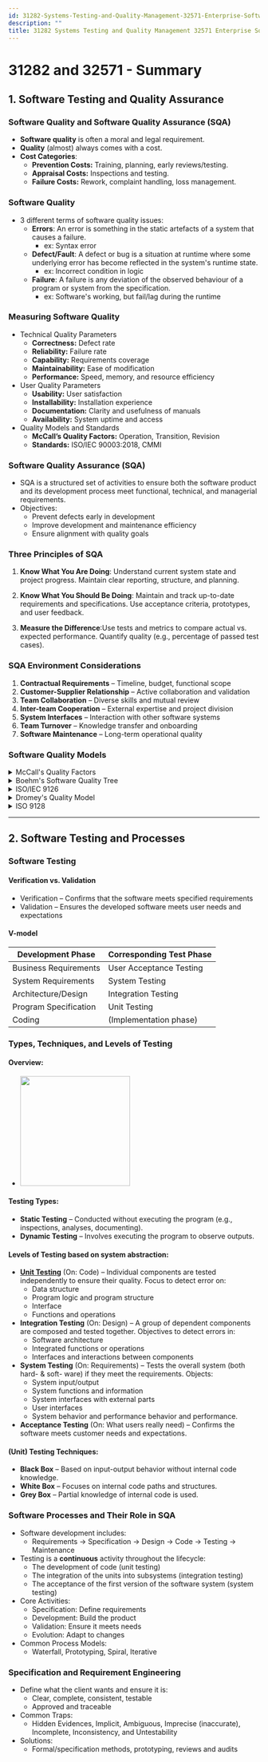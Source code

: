 ```yaml
---
id: 31282-Systems-Testing-and-Quality-Management-32571-Enterprise-Software-Testing
description: ""
title: 31282 Systems Testing and Quality Management 32571 Enterprise Software Testing
---
```

# 31282 and 32571 - Summary

## 1. Software Testing and Quality Assurance

### Software Quality and Software Quality Assurance (SQA)


- **Software quality** is often a moral and legal requirement.
- **Quality** (almost) always comes with a cost.
- **Cost Categories**:
    - **Prevention Costs:** Training, planning, early reviews/testing.
    - **Appraisal Costs:** Inspections and testing.
    - **Failure Costs:** Rework, complaint handling, loss management.

### Software Quality
- 3 different terms of software quality issues:
    - **Errors**: An error is something in the static artefacts of a system that causes a failure.
        - ex: Syntax error
    - **Defect/Fault**: A defect or bug is a situation at runtime where some underlying error has become reflected in the system's runtime state.
        - ex: Incorrect condition in logic
    - **Failure**: A failure is any deviation of the observed behaviour of a program or system from the specification.
        - ex: Software's working, but fail/lag during the runtime

### Measuring Software Quality

- Technical Quality Parameters
    - **Correctness:** Defect rate
    - **Reliability:** Failure rate
    - **Capability:** Requirements coverage
    - **Maintainability:** Ease of modification
    - **Performance:** Speed, memory, and resource efficiency
- User Quality Parameters
    - **Usability:** User satisfaction
    - **Installability:** Installation experience
    - **Documentation:** Clarity and usefulness of manuals
    - **Availability:** System uptime and access
- Quality Models and Standards
    - **McCall’s Quality Factors:** Operation, Transition, Revision
    - **Standards:** ISO/IEC 90003:2018, CMMI


### Software Quality Assurance (SQA)

- SQA is a structured set of activities to ensure both the software product and its development process meet functional, technical, and managerial requirements.
- Objectives:
    - Prevent defects early in development
    - Improve development and maintenance efficiency
    - Ensure alignment with quality goals

### Three Principles of SQA

1. **Know What You Are Doing**: Understand current system state and project progress. Maintain clear reporting, structure, and planning.

2. **Know What You Should Be Doing**: Maintain and track up-to-date requirements and specifications. Use acceptance criteria, prototypes, and user feedback.

3. **Measure the Difference**:Use tests and metrics to compare actual vs. expected performance. Quantify quality (e.g., percentage of passed test cases).



### SQA Environment Considerations

1. **Contractual Requirements** – Timeline, budget, functional scope
2. **Customer-Supplier Relationship** – Active collaboration and validation
3. **Team Collaboration** – Diverse skills and mutual review
4. **Inter-team Cooperation** – External expertise and project division
5. **System Interfaces** – Interaction with other software systems
6. **Team Turnover** – Knowledge transfer and onboarding
7. **Software Maintenance** – Long-term operational quality

### Software Quality Models
<details>
    <summary>McCall's Quality Factors</summary>
    <p>
    McCall’s model categorizes software quality into three main perspectives:
    <ul>
      <li><strong>Product Operation:</strong> Correctness, Reliability, Efficiency, Integrity, Usability</li>
      <li><strong>Product Revision:</strong> Maintainability, Flexibility, Testability</li>
      <li><strong>Product Transition:</strong> Portability, Reusability, Interoperability</li>
    </ul>
    These factors are depicted as branches of a tree, emphasizing how they contribute to "Quality Software."
  </p>
</details>

<details>
    <summary>Boehm's Software Quality Tree</summary>
    <p>
    Boehm’s model uses a hierarchical quality tree structure with characteristics such as:
    <ul>
      <li><strong>As-is Utility:</strong> Portability, Reliability, Efficiency, Usability (Human Engineering)</li>
      <li><strong>Maintainability:</strong> Testability, Understandability, Modifiability</li>
    </ul>
    Each characteristic further breaks down into attributes like Robustness, Consistency, Accuracy, etc., showing interrelated quality aspects.
  </p>
</details>

<details>
    <summary>ISO/IEC 9126</summary>
    <p>
    ISO/IEC 9126 defines six high-level quality characteristics for software:
    <ul>
      <li>Functionality</li>
      <li>Reliability</li>
      <li>Usability</li>
      <li>Efficiency</li>
      <li>Maintainability</li>
      <li>Portability</li>
    </ul>
    Each characteristic answers key questions such as “How easy is it to use/modify/transfer the software?” or “How reliable is the software?”
  </p>
</details>

<details>
    <summary>Dromey's Quality Model</summary>
    <p>
    Dromey’s model links product properties with quality attributes and focuses on how implementation affects software quality.
    <ul>
      <li><strong>Product properties:</strong> Correctness, Internal, Contextual, Descriptive</li>
      <li><strong>Quality attributes:</strong> Functionality, Reliability, Maintainability, Efficiency, Reusability, Portability, Usability</li>
    </ul>
    This model provides a constructive framework that emphasizes the role of implementation.
  </p>
</details>

<details>
    <summary>ISO 9128</summary>
    <p>
    ISO/IEC 25010 is an evolution of ISO 9126 and provides a more detailed breakdown of quality factors and sub-factors:
    <ul>
      <li><strong>Functionality:</strong> Suitability, Accuracy, Interoperability, Compliance, Security</li>
      <li><strong>Reliability:</strong> Maturity, Fault Tolerance, Recoverability, Compliance</li>
      <li><strong>Efficiency:</strong> Time behavior, Resource behavior, Compliance</li>
      <li><strong>Maintainability:</strong> Analyzability, Changeability, Stability, Testability, Compliance</li>
      <li><strong>Portability:</strong> Adaptability, Installability, Co-existence, Replaceability, Compliance</li>
      <li><strong>Usability:</strong> Understandability, Learnability, Operability, Attractiveness, Compliance</li>
    </ul>
  </p>
</details>

---

## 2. Software Testing and Processes 

### Software Testing

#### Verification vs. Validation
- Verification – Confirms that the software meets specified requirements
- Validation – Ensures the developed software meets user needs and expectations

#### V-model
| Development Phase     | Corresponding Test Phase |
| --------------------- | ------------------------ |
| Business Requirements | User Acceptance Testing  |
| System Requirements   | System Testing           |
| Architecture/Design   | Integration Testing      |
| Program Specification | Unit Testing             |
| Coding                | (Implementation phase)   |


### Types, Techniques, and Levels of Testing

#### Overview:
- <img src="https://miro.medium.com/v2/resize:fit:1078/1*r6wYRG2gMjvs3aMTf3zfJw.png" height="220" />

#### Testing Types:
- **Static Testing** – Conducted without executing the program (e.g., inspections, analyses, documenting).
- **Dynamic Testing** – Involves executing the program to observe outputs.

#### Levels of Testing based on system abstraction:
- **[Unit Testing](#unit-testing-techniques)** (On: Code) – Individual components are tested independently to ensure their quality. Focus to detect error on:
    - Data structure
    - Program logic and program structure
    - Interface
    - Functions and operations
- **Integration Testing** (On: Design) – A group of dependent components are composed and tested together. Objectives to detect errors in:
    - Software architecture
    - Integrated functions or operations
    - Interfaces and interactions between components
- **System Testing** (On: Requirements) – Tests the overall system (both hard- & soft- ware) if they meet the requirements. Objects:
    - System input/output
    - System functions and information
    - System interfaces with external parts
    - User interfaces
    - System behavior and performance
behavior and performance.
- **Acceptance Testing** (On: What users
really need) – Confirms the software meets customer needs and expectations. 

#### (Unit) Testing Techniques:
- **Black Box** – Based on input-output behavior without internal code knowledge.
- **White Box** – Focuses on internal code paths and structures.
- **Grey Box** – Partial knowledge of internal code is used.


###  Software Processes and Their Role in SQA
- Software development includes:
    - Requirements → Specification → Design → Code → Testing → Maintenance
- Testing is a **continuous** activity throughout the lifecycle:
    - The development of code (unit testing)
    - The integration of the units into subsystems (integration testing)
    - The acceptance of the first version of the software system (system testing)
- Core Activities:
    - Specification: Define requirements
    - Development: Build the product
    - Validation: Ensure it meets needs
    - Evolution: Adapt to changes
- Common Process Models:
    - Waterfall, Prototyping, Spiral, Iterative

### Specification and Requirement Engineering
- Define what the client wants and ensure it is:
    - Clear, complete, consistent, testable
    - Approved and traceable
- Common Traps:
    - Hidden Evidences, Implicit, Ambiguous, Imprecise (inaccurate), Incomplete, Inconsistency, and Untestability
- Solutions:
    - Formal/specification methods, prototyping, reviews and audits
